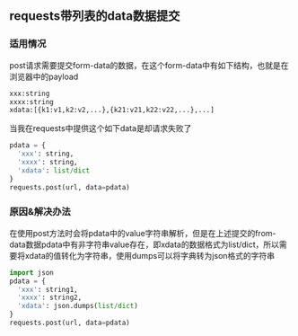## requests带列表的data数据提交

### 适用情况

post请求需要提交form-data的数据，在这个form-data中有如下结构，也就是在浏览器中的payload
```py
xxx:string
xxxx:string
xdata:[{k1:v1,k2:v2,...},{k21:v21,k22:v22,...},...]
```

当我在requests中提供这个如下data是却请求失败了

```py
pdata = {
  'xxx': string,
  'xxxx': string,
  'xdata': list/dict
}
requests.post(url, data=pdata)
```

### 原因&解决办法

在使用post方法时会将pdata中的value字符串解析，但是在上述提交的from-data数据pdata中有非字符串value存在，即xdata的数据格式为list/dict，所以需要将xdata的值转化为字符串，使用dumps可以将字典转为json格式的字符串

```py
import json
pdata = {
  'xxx': string1,
  'xxxx': string2,
  'xdata': json.dumps(list/dict)
}
requests.post(url, data=pdata)
```